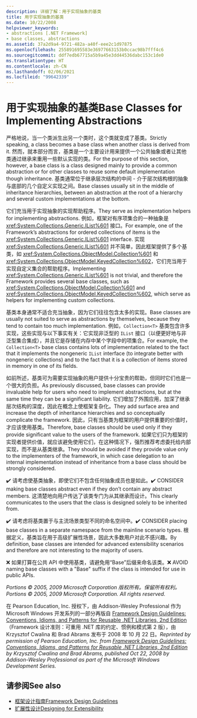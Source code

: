 ```yaml
---
description: 详细了解：用于实现抽象的基类
title: 用于实现抽象的基类
ms.date: 10/22/2008
helpviewer_keywords:
- abstractions [.NET Framework]
- base classes, abstractions
ms.assetid: 37a2d9a4-9721-482a-a40f-eee2c1d97875
ms.openlocfilehash: 255891695583e36977663153b0ccac98b7fff4c6
ms.sourcegitcommit: ddf7edb67715a5b9a45e3dd44536dabc153c1de0
ms.translationtype: HT
ms.contentlocale: zh-CN
ms.lasthandoff: 02/06/2021
ms.locfileid: "99642339"
---
```

# <a name="base-classes-for-implementing-abstractions"></a><span data-ttu-id="3b403-103">用于实现抽象的基类</span><span class="sxs-lookup"><span data-stu-id="3b403-103">Base Classes for Implementing Abstractions</span></span>

<span data-ttu-id="3b403-104">严格地说，当一个类派生出另一个类时，这个类就变成了基类。</span><span class="sxs-lookup"><span data-stu-id="3b403-104">Strictly speaking, a class becomes a base class when another class is derived from it.</span></span> <span data-ttu-id="3b403-105">然而，就本部分而言，基类是一个主要设计用来提供一个公共抽象或者让其他类通过继承来重用一些默认实现的类。</span><span class="sxs-lookup"><span data-stu-id="3b403-105">For the purpose of this section, however, a base class is a class designed mainly to provide a common abstraction or for other classes to reuse some default implementation though inheritance.</span></span> <span data-ttu-id="3b403-106">基类通常位于继承层次结构的中间 - 介于层次结构根的抽象与底部的几个自定义实现之间。</span><span class="sxs-lookup"><span data-stu-id="3b403-106">Base classes usually sit in the middle of inheritance hierarchies, between an abstraction at the root of a hierarchy and several custom implementations at the bottom.</span></span>

 <span data-ttu-id="3b403-107">它们充当用于实现抽象的实现帮助程序。</span><span class="sxs-lookup"><span data-stu-id="3b403-107">They serve as implementation helpers for implementing abstractions.</span></span> <span data-ttu-id="3b403-108">例如，框架对有序项集合的一种抽象是 <xref:System.Collections.Generic.IList%601> 接口。</span><span class="sxs-lookup"><span data-stu-id="3b403-108">For example, one of the Framework’s abstractions for ordered collections of items is the <xref:System.Collections.Generic.IList%601> interface.</span></span> <span data-ttu-id="3b403-109">实现 <xref:System.Collections.Generic.IList%601> 并不简单，因此框架提供了多个基类，如 <xref:System.Collections.ObjectModel.Collection%601> 和 <xref:System.Collections.ObjectModel.KeyedCollection%602>，它们充当用于实现自定义集合的帮助程序。</span><span class="sxs-lookup"><span data-stu-id="3b403-109">Implementing <xref:System.Collections.Generic.IList%601> is not trivial, and therefore the Framework provides several base classes, such as <xref:System.Collections.ObjectModel.Collection%601> and <xref:System.Collections.ObjectModel.KeyedCollection%602>, which serve as helpers for implementing custom collections.</span></span>

 <span data-ttu-id="3b403-110">基类本身通常不适合充当抽象，因为它们往往包含太多的实现。</span><span class="sxs-lookup"><span data-stu-id="3b403-110">Base classes are usually not suited to serve as abstractions by themselves, because they tend to contain too much implementation.</span></span> <span data-ttu-id="3b403-111">例如，`Collection<T>` 基类包含许多实现，这些实现与以下事实有关：它实现非泛型的 `IList` 接口（以便更好地与非泛型集合集成），并且它是存储在内存中某个字段中的项集合。</span><span class="sxs-lookup"><span data-stu-id="3b403-111">For example, the `Collection<T>` base class contains lots of implementation related to the fact that it implements the nongeneric `IList` interface (to integrate better with nongeneric collections) and to the fact that it is a collection of items stored in memory in one of its fields.</span></span>

 <span data-ttu-id="3b403-112">如前所述，基类可为需要实现抽象的用户提供十分宝贵的帮助，但同时它们也是一个很大的负担。</span><span class="sxs-lookup"><span data-stu-id="3b403-112">As previously discussed, base classes can provide invaluable help for users who need to implement abstractions, but at the same time they can be a significant liability.</span></span> <span data-ttu-id="3b403-113">它们增加了外围应用，加深了继承层次结构的深度，因此在概念上使框架复杂化。</span><span class="sxs-lookup"><span data-stu-id="3b403-113">They add surface area and increase the depth of inheritance hierarchies and so conceptually complicate the framework.</span></span> <span data-ttu-id="3b403-114">因此，只有当基类为框架的用户提供重要的价值时，才应该使用基类。</span><span class="sxs-lookup"><span data-stu-id="3b403-114">Therefore, base classes should be used only if they provide significant value to the users of the framework.</span></span> <span data-ttu-id="3b403-115">如果它们只为框架的实现者提供价值，就应该避免使用它们，在这种情况下，强烈推荐考虑委托给内部实现，而不是从基类继承。</span><span class="sxs-lookup"><span data-stu-id="3b403-115">They should be avoided if they provide value only to the implementers of the framework, in which case delegation to an internal implementation instead of inheritance from a base class should be strongly considered.</span></span>

 <span data-ttu-id="3b403-116">✔️ 请考虑使基类抽象，即使它们不包含任何抽象成员也是如此。</span><span class="sxs-lookup"><span data-stu-id="3b403-116">✔️ CONSIDER making base classes abstract even if they don’t contain any abstract members.</span></span> <span data-ttu-id="3b403-117">这清楚地向用户传达了该类专门为从其继承而设计。</span><span class="sxs-lookup"><span data-stu-id="3b403-117">This clearly communicates to the users that the class is designed solely to be inherited from.</span></span>

 <span data-ttu-id="3b403-118">✔️ 请考虑将基类置于与主流场景类型不同的命名空间中。</span><span class="sxs-lookup"><span data-stu-id="3b403-118">✔️ CONSIDER placing base classes in a separate namespace from the mainline scenario types.</span></span> <span data-ttu-id="3b403-119">根据定义，基类旨在用于高级扩展性场景，因此大多数用户对此不感兴趣。</span><span class="sxs-lookup"><span data-stu-id="3b403-119">By definition, base classes are intended for advanced extensibility scenarios and therefore are not interesting to the majority of users.</span></span>

 <span data-ttu-id="3b403-120">❌ 如果打算在公共 API 中使用基类，请避免用“Base”后缀来命名该类。</span><span class="sxs-lookup"><span data-stu-id="3b403-120">❌ AVOID naming base classes with a "Base" suffix if the class is intended for use in public APIs.</span></span>

 <span data-ttu-id="3b403-121">*Portions © 2005, 2009 Microsoft Corporation 版权所有。保留所有权利。*</span><span class="sxs-lookup"><span data-stu-id="3b403-121">*Portions © 2005, 2009 Microsoft Corporation. All rights reserved.*</span></span>

 <span data-ttu-id="3b403-122">在 Pearson Education, Inc. 授权下，由 Addison-Wesley Professional 作为 Microsoft Windows 开发系列的一部分再版自 [Framework Design Guidelines: Conventions, Idioms, and Patterns for Reusable .NET Libraries, 2nd Edition](https://www.informit.com/store/framework-design-guidelines-conventions-idioms-and-9780321545619)（Framework 设计准则：可重用 .NET 库的约定、惯例和模式第 2 版），由 Krzysztof Cwalina 和 Brad Abrams 发布于 2008 年 10 月 22 日。</span><span class="sxs-lookup"><span data-stu-id="3b403-122">*Reprinted by permission of Pearson Education, Inc. from [Framework Design Guidelines: Conventions, Idioms, and Patterns for Reusable .NET Libraries, 2nd Edition](https://www.informit.com/store/framework-design-guidelines-conventions-idioms-and-9780321545619) by Krzysztof Cwalina and Brad Abrams, published Oct 22, 2008 by Addison-Wesley Professional as part of the Microsoft Windows Development Series.*</span></span>

## <a name="see-also"></a><span data-ttu-id="3b403-123">请参阅</span><span class="sxs-lookup"><span data-stu-id="3b403-123">See also</span></span>

- [<span data-ttu-id="3b403-124">框架设计指南</span><span class="sxs-lookup"><span data-stu-id="3b403-124">Framework Design Guidelines</span></span>](index.md)
- [<span data-ttu-id="3b403-125">扩展性设计</span><span class="sxs-lookup"><span data-stu-id="3b403-125">Designing for Extensibility</span></span>](designing-for-extensibility.md)
